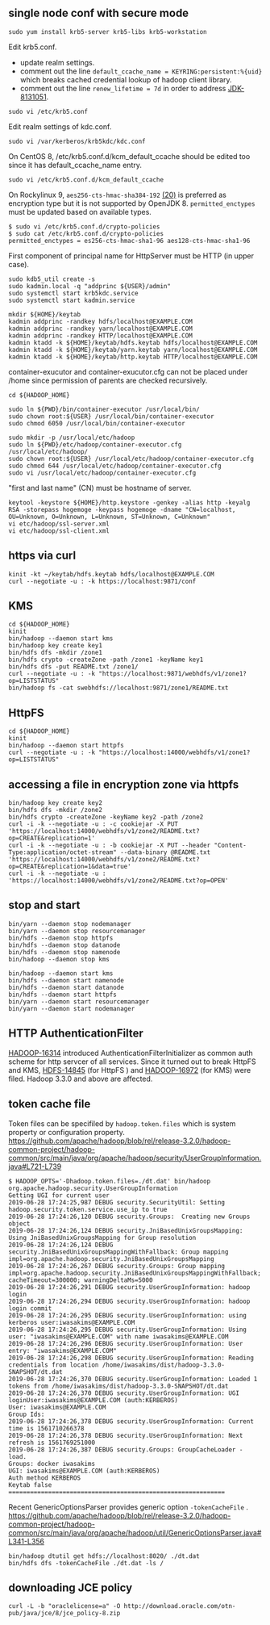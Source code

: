 single node conf with secure mode
---------------------------------

```
sudo yum install krb5-server krb5-libs krb5-workstation
```

Edit krb5.conf.
* update realm settings.
* comment out the line `default_ccache_name = KEYRING:persistent:%{uid}` which breaks cached credential lookup of hadoop client library.
* comment out the line `renew_lifetime = 7d` in order to address [JDK-8131051](https://bugs.openjdk.java.net/browse/JDK-8131051).

```
sudo vi /etc/krb5.conf
```

Edit realm settings of kdc.conf.

```
sudo vi /var/kerberos/krb5kdc/kdc.conf
```

On CentOS 8, /etc/krb5.conf.d/kcm_default_ccache should be edited too
since it has default_ccache_name entry.

```
sudo vi /etc/krb5.conf.d/kcm_default_ccache
```

On Rockylinux 9, `aes256-cts-hmac-sha384-192`
[(20)](https://www.iana.org/assignments/kerberos-parameters/kerberos-parameters.xml)
is preferred as encryption type but it is not supported by OpenJDK 8.
`permitted_enctypes` must be updated based on available types.


```
$ sudo vi /etc/krb5.conf.d/crypto-policies
$ sudo cat /etc/krb5.conf.d/crypto-policies
permitted_enctypes = es256-cts-hmac-sha1-96 aes128-cts-hmac-sha1-96
```

First component of principal name for HttpServer must be HTTP (in upper case).
```
sudo kdb5_util create -s
sudo kadmin.local -q "addprinc ${USER}/admin"
sudo systemctl start krb5kdc.service
sudo systemctl start kadmin.service

mkdir ${HOME}/keytab
kadmin addprinc -randkey hdfs/localhost@EXAMPLE.COM
kadmin addprinc -randkey yarn/localhost@EXAMPLE.COM
kadmin addprinc -randkey HTTP/localhost@EXAMPLE.COM
kadmin ktadd -k ${HOME}/keytab/hdfs.keytab hdfs/localhost@EXAMPLE.COM
kadmin ktadd -k ${HOME}/keytab/yarn.keytab yarn/localhost@EXAMPLE.COM
kadmin ktadd -k ${HOME}/keytab/http.keytab HTTP/localhost@EXAMPLE.COM
```

container-exucutor and container-exucutor.cfg can not be placed under /home
since permission of parents are checked recursively.

```
cd ${HADOOP_HOME}

sudo ln ${PWD}/bin/container-executor /usr/local/bin/
sudo chown root:${USER} /usr/local/bin/container-executor
sudo chmod 6050 /usr/local/bin/container-executor

sudo mkdir -p /usr/local/etc/hadoop
sudo ln ${PWD}/etc/hadoop/container-executor.cfg /usr/local/etc/hadoop/
sudo chown root:${USER} /usr/local/etc/hadoop/container-executor.cfg
sudo chmod 644 /usr/local/etc/hadoop/container-executor.cfg 
sudo vi /usr/local/etc/hadoop/container-executor.cfg
```

"first and last name" (CN) must be hostname of server.
```
keytool -keystore ${HOME}/http.keystore -genkey -alias http -keyalg RSA -storepass hogemoge -keypass hogemoge -dname "CN=localhost, OU=Unknown, O=Unknown, L=Unknown, ST=Unknown, C=Unknown"
vi etc/hadoop/ssl-server.xml
vi etc/hadoop/ssl-client.xml
```


https via curl
--------------

```
kinit -kt ~/keytab/hdfs.keytab hdfs/localhost@EXAMPLE.COM
curl --negotiate -u : -k https://localhost:9871/conf
```


KMS
---

```
cd ${HADOOP_HOME}
kinit
bin/hadoop --daemon start kms
bin/hadoop key create key1
bin/hdfs dfs -mkdir /zone1
bin/hdfs crypto -createZone -path /zone1 -keyName key1
bin/hdfs dfs -put README.txt /zone1/
curl --negotiate -u : -k "https://localhost:9871/webhdfs/v1/zone1?op=LISTSTATUS"
bin/hadoop fs -cat swebhdfs://localhost:9871/zone1/README.txt
```

HttpFS
------

```
cd ${HADOOP_HOME}
kinit
bin/hadoop --daemon start httpfs
curl --negotiate -u : -k "https://localhost:14000/webhdfs/v1/zone1?op=LISTSTATUS"
```


accessing a file in encryption zone via httpfs
----------------------------------------------

```
bin/hadoop key create key2
bin/hdfs dfs -mkdir /zone2
bin/hdfs crypto -createZone -keyName key2 -path /zone2
curl -i -k --negotiate -u : -c cookiejar -X PUT 'https://localhost:14000/webhdfs/v1/zone2/README.txt?op=CREATE&replication=1'
curl -i -k --negotiate -u : -b cookiejar -X PUT --header "Content-Type:application/octet-stream" --data-binary @README.txt 'https://localhost:14000/webhdfs/v1/zone2/README.txt?op=CREATE&replication=1&data=true'
curl -i -k --negotiate -u : 'https://localhost:14000/webhdfs/v1/zone2/README.txt?op=OPEN'
```


stop and start
--------------

```
bin/yarn --daemon stop nodemanager
bin/yarn --daemon stop resourcemanager
bin/hdfs --daemon stop httpfs
bin/hdfs --daemon stop datanode
bin/hdfs --daemon stop namenode
bin/hadoop --daemon stop kms

bin/hadoop --daemon start kms
bin/hdfs --daemon start namenode
bin/hdfs --daemon start datanode
bin/hdfs --daemon start httpfs
bin/yarn --daemon start resourcemanager
bin/yarn --daemon start nodemanager
```


HTTP AuthenticationFilter
-------------------------

[HADOOP-16314](https://issues.apache.org/jira/browse/HADOOP-16314) introduced AuthenticationFilterInitializer
as common auth scheme for http servcer of all services.
Since it turned out to break HttpFS and KMS,
[HDFS-14845](https://issues.apache.org/jira/browse/HDFS-14845) (for HttpFS ) and
[HADOOP-16972](https://issues.apache.org/jira/browse/HADOOP-16972) (for KMS) were filed.
Hadoop 3.3.0 and above are affected.


token cache file
----------------

Token files can be specifiled by `hadoop.token.files` which is system property or configuration property.
https://github.com/apache/hadoop/blob/rel/release-3.2.0/hadoop-common-project/hadoop-common/src/main/java/org/apache/hadoop/security/UserGroupInformation.java#L721-L739

```
$ HADOOP_OPTS='-Dhadoop.token.files=./dt.dat' bin/hadoop org.apache.hadoop.security.UserGroupInformation
Getting UGI for current user
2019-06-28 17:24:25,987 DEBUG security.SecurityUtil: Setting hadoop.security.token.service.use_ip to true
2019-06-28 17:24:26,120 DEBUG security.Groups:  Creating new Groups object
2019-06-28 17:24:26,124 DEBUG security.JniBasedUnixGroupsMapping: Using JniBasedUnixGroupsMapping for Group resolution
2019-06-28 17:24:26,124 DEBUG security.JniBasedUnixGroupsMappingWithFallback: Group mapping impl=org.apache.hadoop.security.JniBasedUnixGroupsMapping
2019-06-28 17:24:26,267 DEBUG security.Groups: Group mapping impl=org.apache.hadoop.security.JniBasedUnixGroupsMappingWithFallback; cacheTimeout=300000; warningDeltaMs=5000
2019-06-28 17:24:26,291 DEBUG security.UserGroupInformation: hadoop login
2019-06-28 17:24:26,294 DEBUG security.UserGroupInformation: hadoop login commit
2019-06-28 17:24:26,295 DEBUG security.UserGroupInformation: using kerberos user:iwasakims@EXAMPLE.COM
2019-06-28 17:24:26,295 DEBUG security.UserGroupInformation: Using user: "iwasakims@EXAMPLE.COM" with name iwasakims@EXAMPLE.COM
2019-06-28 17:24:26,296 DEBUG security.UserGroupInformation: User entry: "iwasakims@EXAMPLE.COM"
2019-06-28 17:24:26,298 DEBUG security.UserGroupInformation: Reading credentials from location /home/iwasakims/dist/hadoop-3.3.0-SNAPSHOT/dt.dat
2019-06-28 17:24:26,370 DEBUG security.UserGroupInformation: Loaded 1 tokens from /home/iwasakims/dist/hadoop-3.3.0-SNAPSHOT/dt.dat
2019-06-28 17:24:26,370 DEBUG security.UserGroupInformation: UGI loginUser:iwasakims@EXAMPLE.COM (auth:KERBEROS)
User: iwasakims@EXAMPLE.COM
Group Ids:
2019-06-28 17:24:26,378 DEBUG security.UserGroupInformation: Current time is 1561710266378
2019-06-28 17:24:26,378 DEBUG security.UserGroupInformation: Next refresh is 1561769251000
2019-06-28 17:24:26,387 DEBUG security.Groups: GroupCacheLoader - load.
Groups: docker iwasakims
UGI: iwasakims@EXAMPLE.COM (auth:KERBEROS)
Auth method KERBEROS
Keytab false
============================================================
```

Recent GenericOptionsParser provides generic option `-tokenCacheFile` .
https://github.com/apache/hadoop/blob/rel/release-3.2.0/hadoop-common-project/hadoop-common/src/main/java/org/apache/hadoop/util/GenericOptionsParser.java#L341-L356

```
bin/hadoop dtutil get hdfs://localhost:8020/ ./dt.dat
bin/hdfs dfs -tokenCacheFile ./dt.dat -ls /
```

downloading JCE policy
----------------------

```
curl -L -b "oraclelicense=a" -O http://download.oracle.com/otn-pub/java/jce/8/jce_policy-8.zip
```
